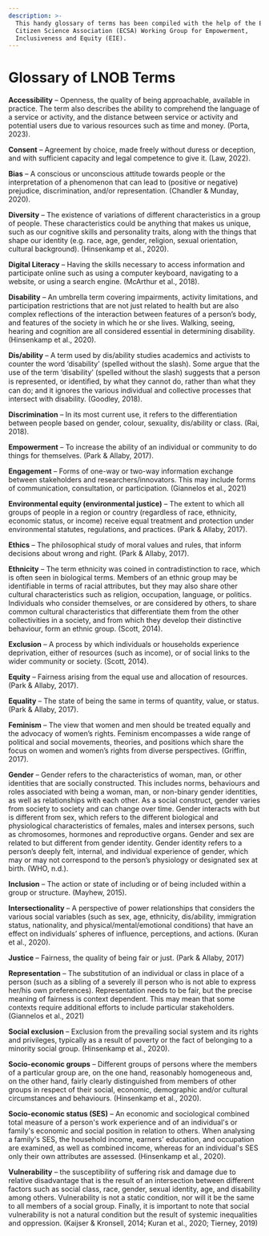 ```yaml
---
description: >-
  This handy glossary of terms has been compiled with the help of the European
  Citizen Science Association (ECSA) Working Group for Empowerment,
  Inclusiveness and Equity (EIE).
---
```


# Glossary of LNOB Terms

**Accessibility** – Openness, the quality of being approachable, available in practice. The term also describes the ability to comprehend the language of a service or activity, and the distance between service or activity and potential users due to various resources such as time and money. (Porta, 2023).

**Consent** – Agreement by choice, made freely without duress or deception, and with sufficient capacity and legal competence to give it. (Law, 2022).

**Bias** – A conscious or unconscious attitude towards people or the interpretation of a phenomenon that can lead to (positive or negative) prejudice, discrimination, and/or representation. (Chandler & Munday, 2020).

**Diversity** – The existence of variations of different characteristics in a group of people. These characteristics could be anything that makes us unique, such as our cognitive skills and personality traits, along with the things that shape our identity (e.g. race, age, gender, religion, sexual orientation, cultural background). (Hinsenkamp et al., 2020).

**Digital Literacy** – Having the skills necessary to access information and participate online such as using a computer keyboard, navigating to a website, or using a search engine. (McArthur et al., 2018).

**Disability** – An umbrella term covering impairments, activity limitations, and participation restrictions that are not just related to health but are also complex reflections of the interaction between features of a person’s body, and features of the society in which he or she lives. Walking, seeing, hearing and cognition are all considered essential in determining disability. (Hinsenkamp et al., 2020).

**Dis/ability** – A term used by dis/ability studies academics and activists to counter the word ‘disability’ (spelled without the slash). Some argue that the use of the term ‘disability’ (spelled without the slash) suggests that a person is represented, or identiﬁed, by what they cannot do, rather than what they can do; and it ignores the various individual and collective processes that intersect with disability. (Goodley, 2018).

**Discrimination** – In its most current use, it refers to the differentiation between people based on gender, colour, sexuality, dis/ability or class. (Rai, 2018).

**Empowerment** – To increase the ability of an individual or community to do things for themselves. (Park & Allaby, 2017).

**Engagement** – Forms of one-way or two-way information exchange between stakeholders and researchers/innovators. This may include forms of communication, consultation, or participation. (Giannelos et al., 2021)

**Environmental equity (environmental justice)** – The extent to which all groups of people in a region or country (regardless of race, ethnicity, economic status, or income) receive equal treatment and protection under environmental statutes, regulations, and practices. (Park & Allaby, 2017).

**Ethics** – The philosophical study of moral values and rules, that inform decisions about wrong and right. (Park & Allaby, 2017).

**Ethnicity** – The term ethnicity was coined in contradistinction to race, which is often seen in biological terms. Members of an ethnic group may be identifiable in terms of racial attributes, but they may also share other cultural characteristics such as religion, occupation, language, or politics. Individuals who consider themselves, or are considered by others, to share common cultural characteristics that differentiate them from the other collectivities in a society, and from which they develop their distinctive behaviour, form an ethnic group. (Scott, 2014).

**Exclusion** – A process by which individuals or households experience deprivation, either of resources (such as income), or of social links to the wider community or society. (Scott, 2014).

**Equity** – Fairness arising from the equal use and allocation of resources. (Park & Allaby, 2017).

**Equality** – The state of being the same in terms of quantity, value, or status. (Park & Allaby, 2017).

**Feminism** – The view that women and men should be treated equally and the advocacy of women’s rights. Feminism encompasses a wide range of political and social movements, theories, and positions which share the focus on women and women’s rights from diverse perspectives. (Griffin, 2017).

**Gender** – Gender refers to the characteristics of woman, man, or other identities that are socially constructed. This includes norms, behaviours and roles associated with being a woman, man, or non-binary gender identities, as well as relationships with each other. As a social construct, gender varies from society to society and can change over time. Gender interacts with but is different from sex, which refers to the different biological and physiological characteristics of females, males and intersex persons, such as chromosomes, hormones and reproductive organs. Gender and sex are related to but different from gender identity. Gender identity refers to a person’s deeply felt, internal, and individual experience of gender, which may or may not correspond to the person’s physiology or designated sex at birth. (WHO, n.d.).

**Inclusion** – The action or state of including or of being included within a group or structure. (Mayhew, 2015).

**Intersectionality** – A perspective of power relationships that considers the various social variables (such as sex, age, ethnicity, dis/ability, immigration status, nationality, and physical/mental/emotional conditions) that have an effect on individuals’ spheres of influence, perceptions, and actions. (Kuran et al., 2020).

**Justice** – Fairness, the quality of being fair or just. (Park & Allaby, 2017)

**Representation** – The substitution of an individual or class in place of a person (such as a sibling of a severely ill person who is not able to express her/his own preferences). Representation needs to be fair, but the precise meaning of fairness is context dependent. This may mean that some contexts require additional efforts to include particular stakeholders. (Giannelos et al., 2021)

**Social exclusion** – Exclusion from the prevailing social system and its rights and privileges, typically as a result of poverty or the fact of belonging to a minority social group. (Hinsenkamp et al., 2020).

**Socio-economic groups** – Different groups of persons where the members of a particular group are, on the one hand, reasonably homogeneous and, on the other hand, fairly clearly distinguished from members of other groups in respect of their social, economic, demographic and/or cultural circumstances and behaviours. (Hinsenkamp et al., 2020).

**Socio-economic status (SES)** – An economic and sociological combined total measure of a person's work experience and of an individual's or family's economic and social position in relation to others. When analysing a family's SES, the household income, earners' education, and occupation are examined, as well as combined income, whereas for an individual's SES only their own attributes are assessed. (Hinsenkamp et al., 2020).

**Vulnerability** – the susceptibility of suffering risk and damage due to relative disadvantage that is the result of an intersection between different factors such as social class, race, gender, sexual identity, age, and disability among others. Vulnerability is not a static condition, nor will it be the same to all members of a social group. Finally, it is important to note that social vulnerability is not a natural condition but the result of systemic inequalities and oppression. (Kaijser & Kronsell, 2014; Kuran et al., 2020; Tierney, 2019)
